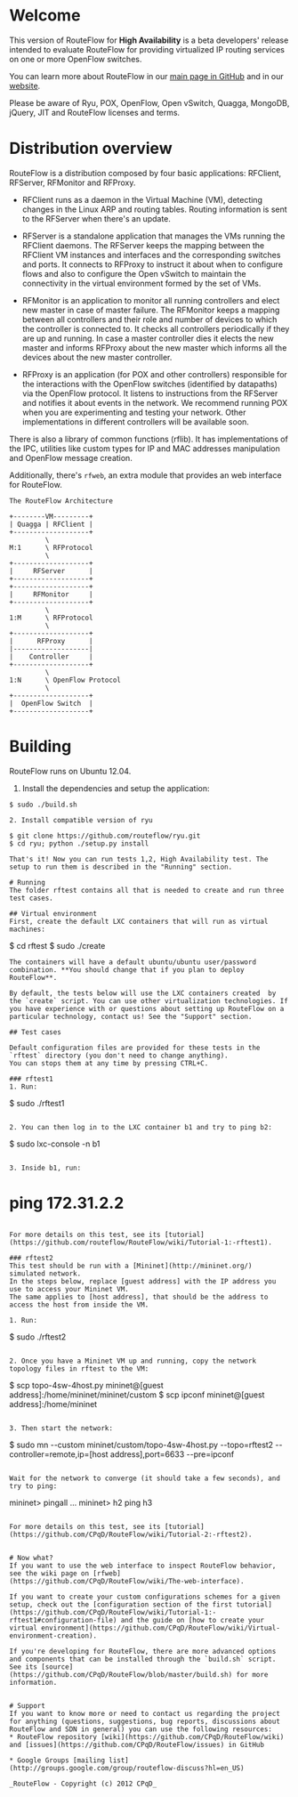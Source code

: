 # Welcome
This version of RouteFlow for **High Availability** is a beta developers' release intended to evaluate RouteFlow for providing virtualized IP routing services on one or more OpenFlow switches.

You can learn more about RouteFlow in our [main page in GitHub](http://routeflow.github.io/RouteFlow/) and in our [website](https://sites.google.com/site/routeflow/).

Please be aware of Ryu, POX, OpenFlow, Open vSwitch, Quagga, MongoDB, jQuery, JIT and RouteFlow licenses and terms.

# Distribution overview
RouteFlow is a distribution composed by four basic applications: RFClient, RFServer, RFMonitor and RFProxy.

* RFClient runs as a daemon in the Virtual Machine (VM), detecting changes in the Linux ARP and routing tables. Routing information is sent to the RFServer when there's an update.

* RFServer is a standalone application that manages the VMs running the RFClient daemons. The RFServer keeps the mapping between the RFClient VM instances and interfaces and the corresponding switches and ports. It connects to RFProxy to instruct it about when to configure flows and also to configure the Open vSwitch to maintain the connectivity in the virtual environment formed by the set of VMs.

* RFMonitor is an application to monitor all running controllers and elect new master in case of master failure. The RFMonitor keeps a mapping between all controllers and their role and number of devices to which the controller is connected to. It checks all controllers periodically if they are up and running. In case a master controller dies it elects the new master and informs RFProxy about the new master which informs all the devices about the new master controller.

* RFProxy is an application (for POX and other controllers) responsible for the interactions with the OpenFlow switches (identified by datapaths) via the OpenFlow protocol. It listens to instructions from the RFServer and notifies it about events in the network. We recommend running POX when you are experimenting and testing your network. Other implementations in different controllers will be available soon.

There is also a library of common functions (rflib). It has implementations of the IPC, utilities like custom types for IP and MAC addresses manipulation and OpenFlow message creation.

Additionally, there's `rfweb`, an extra module that provides an web interface for RouteFlow.

```
The RouteFlow Architecture

+--------VM---------+
| Quagga | RFClient |
+-------------------+
         \
M:1      \ RFProtocol
         \
+-------------------+
|     RFServer      |
+-------------------+
+-------------------+
|     RFMonitor     |
+-------------------+
         \
1:M      \ RFProtocol
         \
+-------------------+
|      RFProxy      |
|-------------------|
|    Controller     |
+-------------------+
         \
1:N      \ OpenFlow Protocol
         \
+-------------------+
|  OpenFlow Switch  |
+-------------------+
```

# Building

RouteFlow runs on Ubuntu 12.04.

1. Install the dependencies and setup the application:
```
$ sudo ./build.sh

2. Install compatible version of ryu

$ git clone https://github.com/routeflow/ryu.git
$ cd ryu; python ./setup.py install

That's it! Now you can run tests 1,2, High Availability test. The setup to run them is described in the "Running" section.

# Running
The folder rftest contains all that is needed to create and run three test cases.

## Virtual environment
First, create the default LXC containers that will run as virtual machines:
```
$ cd rftest
$ sudo ./create
```
The containers will have a default ubuntu/ubuntu user/password combination. **You should change that if you plan to deploy RouteFlow**.

By default, the tests below will use the LXC containers created  by the `create` script. You can use other virtualization technologies. If you have experience with or questions about setting up RouteFlow on a particular technology, contact us! See the "Support" section.

## Test cases

Default configuration files are provided for these tests in the `rftest` directory (you don't need to change anything).
You can stops them at any time by pressing CTRL+C.

### rftest1
1. Run:
```
$ sudo ./rftest1
```

2. You can then log in to the LXC container b1 and try to ping b2:
```
$ sudo lxc-console -n b1
```

3. Inside b1, run:
```
# ping 172.31.2.2
```

For more details on this test, see its [tutorial](https://github.com/routeflow/RouteFlow/wiki/Tutorial-1:-rftest1).

### rftest2
This test should be run with a [Mininet](http://mininet.org/) simulated network.
In the steps below, replace [guest address] with the IP address you use to access your Mininet VM.
The same applies to [host address], that should be the address to access the host from inside the VM.

1. Run:
```
$ sudo ./rftest2
```

2. Once you have a Mininet VM up and running, copy the network topology files in rftest to the VM:
```
$ scp topo-4sw-4host.py mininet@[guest address]:/home/mininet/mininet/custom
$ scp ipconf mininet@[guest address]:/home/mininet
```

3. Then start the network:
```
$ sudo mn --custom mininet/custom/topo-4sw-4host.py --topo=rftest2 --controller=remote,ip=[host address],port=6633 --pre=ipconf
```

Wait for the network to converge (it should take a few seconds), and try to ping:
```
mininet> pingall
...
mininet> h2 ping h3
```

For more details on this test, see its [tutorial](https://github.com/CPqD/RouteFlow/wiki/Tutorial-2:-rftest2).


# Now what?
If you want to use the web interface to inspect RouteFlow behavior, see the wiki page on [rfweb](https://github.com/CPqD/RouteFlow/wiki/The-web-interface).

If you want to create your custom configurations schemes for a given setup, check out the [configuration section of the first tutorial](https://github.com/CPqD/RouteFlow/wiki/Tutorial-1:-rftest1#configuration-file) and the guide on [how to create your virtual environment](https://github.com/CPqD/RouteFlow/wiki/Virtual-environment-creation).

If you're developing for RouteFlow, there are more advanced options and components that can be installed through the `build.sh` script. See its [source](https://github.com/CPqD/RouteFlow/blob/master/build.sh) for more information.


# Support
If you want to know more or need to contact us regarding the project for anything (questions, suggestions, bug reports, discussions about RouteFlow and SDN in general) you can use the following resources:
* RouteFlow repository [wiki](https://github.com/CPqD/RouteFlow/wiki) and [issues](https://github.com/CPqD/RouteFlow/issues) in GitHub

* Google Groups [mailing list](http://groups.google.com/group/routeflow-discuss?hl=en_US)

_RouteFlow - Copyright (c) 2012 CPqD_
